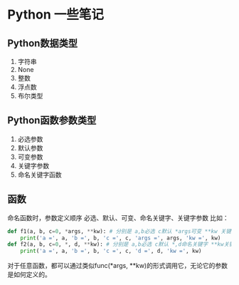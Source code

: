 # Python 一些笔记
## Python数据类型
1. 字符串
2. None
3. 整数
4. 浮点数
4. 布尔类型
## Python函数参数类型
1. 必选参数
2. 默认参数
3. 可变参数
4. 关键字参数
5. 命名关键字函数
## 函数
命名函数时，参数定义顺序 必选、默认、可变、命名关键字、关键字参数 比如：
```python
def f1(a, b, c=0, *args, **kw): # 分别是 a,b必选 c默认 *args可变 **kw 关键字参数
    print('a =', a, 'b =', b, 'c =', c, 'args =', args, 'kw =', kw)
def f2(a, b, c=0, *, d, **kw): # 分别是 a,b必选 c默认 *,d命名关键字 **kw关键字
    print('a =', a, 'b =', b, 'c =', c, 'd =', d, 'kw =', kw)
```
对于任意函数，都可以通过类似func(*args, **kw)的形式调用它，无论它的参数是如何定义的。